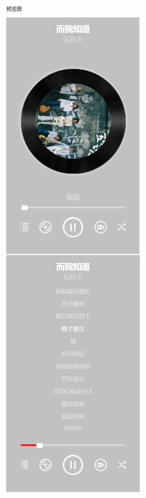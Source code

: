预览图

![image](https://github.com/zhengziheng/fmplayer/blob/master/%E9%A2%84%E8%A7%88%E5%9B%BE1.jpg)
![image](https://github.com/zhengziheng/fmplayer/blob/master/%E9%A2%84%E8%A7%88%E5%9B%BE2.jpg)
